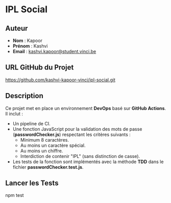 # IPL Social

## Auteur
- **Nom** : Kapoor
- **Prénom** : Kashvi
- **Email** : kashvi.kapoor@student.vinci.be

## URL GitHub du Projet
https://github.com/kashvi-kapoor-vinci/ipl-social.git

## Description
Ce projet met en place un environnement **DevOps** basé sur **GitHub Actions**. Il inclut :
- Un pipeline de CI.
- Une fonction JavaScript pour la validation des mots de passe (**passwordChecker.js**) respectant les critères suivants :
  - Minimum 8 caractères.
  - Au moins un caractère spécial.
  - Au moins un chiffre.
  - Interdiction de contenir "IPL" (sans distinction de casse).
- Les tests de la fonction sont implémentés avec la méthode **TDD** dans le fichier **passwordChecker.test.js**.

## Lancer les Tests
npm test
